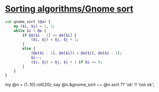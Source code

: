 [1]: https://rosettacode.org/wiki/Sorting_algorithms/Gnome_sort

# [Sorting algorithms/Gnome sort][1]

```raku
sub gnome_sort (@a) {
    my ($i, $j) = 1, 2;
    while $i < @a {
        if @a[$i - 1] <= @a[$i] {
            ($i, $j) = $j, $j + 1;
        }
        else {
            (@a[$i - 1], @a[$i]) = @a[$i], @a[$i - 1];
            $i--;
            ($i, $j) = $j, $j + 1 if $i == 0;
        }
    }
}
```


my @n = (1..10).roll(20);
say @n.&amp;gnome\_sort ~~ @n.sort&#160;?? 'ok'&#160;!! 'not ok';